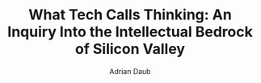 ---
title: "What Tech Calls Thinking: An Inquiry Into the Intellectual Bedrock of Silicon Valley"
author: "Adrian Daub"
isbn: "0374538646"
isbn13: "9780374538644"
rating: "0"
publisher: "FSG Originals"
pages: "160"
publishYear: "2020"
read: ""
goodreads_id: "50403471"
---